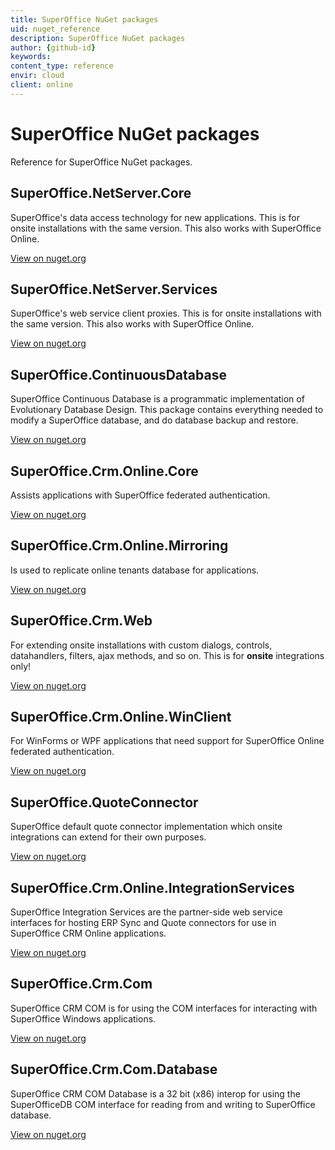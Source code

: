 ```yaml
---
title: SuperOffice NuGet packages
uid: nuget_reference
description: SuperOffice NuGet packages
author: {github-id}
keywords:
content_type: reference
envir: cloud
client: online
---
```


# SuperOffice NuGet packages

Reference for SuperOffice NuGet packages.

## SuperOffice.NetServer.Core

SuperOffice's data access technology for new applications. This is for onsite installations with the same version. This also works with SuperOffice Online.

[View on nuget.org][1]

## SuperOffice.NetServer.Services

SuperOffice's web service client proxies. This is for onsite installations with the same version. This also works with SuperOffice Online.

[View on nuget.org][2]

## SuperOffice.ContinuousDatabase

SuperOffice Continuous Database is a programmatic implementation of Evolutionary Database Design. This package contains everything needed to modify a SuperOffice database, and do database backup and restore.

[View on nuget.org][3]

## SuperOffice.Crm.Online.Core

Assists applications with SuperOffice federated authentication.

[View on nuget.org][4]

## SuperOffice.Crm.Online.Mirroring

Is used to replicate online tenants database for applications.

[View on nuget.org][5]

## SuperOffice.Crm.Web

For extending onsite installations with custom dialogs, controls, datahandlers, filters, ajax methods, and so on. This is for **onsite** integrations only!

[View on nuget.org][6]

## SuperOffice.Crm.Online.WinClient

For WinForms or WPF applications that need support for SuperOffice Online federated authentication.

[View on nuget.org][7]

## SuperOffice.QuoteConnector

SuperOffice default quote connector implementation which onsite integrations can extend for their own purposes.

[View on nuget.org][8]

## SuperOffice.Crm.Online.IntegrationServices

SuperOffice Integration Services are the partner-side web service interfaces for hosting ERP Sync and Quote connectors for use in SuperOffice CRM Online applications.

[View on nuget.org][9]

## SuperOffice.Crm.Com

SuperOffice CRM COM is for using the COM interfaces for interacting with SuperOffice Windows applications.

[View on nuget.org][10]

## SuperOffice.Crm.Com.Database

SuperOffice CRM COM Database is a 32 bit (x86) interop for using the SuperOfficeDB COM interface for reading from and writing to SuperOffice database.

[View on nuget.org][11]

<!-- Referenced links -->
[1]: https://www.nuget.org/packages/SuperOffice.NetServer.Core
[2]: https://www.nuget.org/packages/SuperOffice.NetServer.Services
[3]: https://www.nuget.org/packages/SuperOffice.ContinuousDatabase/
[4]: https://www.nuget.org/packages/SuperOffice.Crm.Online.Core/
[5]: https://www.nuget.org/packages/SuperOffice.Crm.Online.Mirroring/
[6]: https://www.nuget.org/packages/SuperOffice.Crm.Web/
[7]: https://www.nuget.org/packages/SuperOffice.Crm.Online.WinClient/
[8]: https://www.nuget.org/packages/SuperOffice.QuoteConnector/
[9]: https://www.nuget.org/packages/SuperOffice.Crm.Online.IntegrationServices]
[10]: https://www.nuget.org/packages/SuperOffice.Crm.Com/
[11]: https://www.nuget.org/packages/SuperOffice.Crm.Com.Database/
